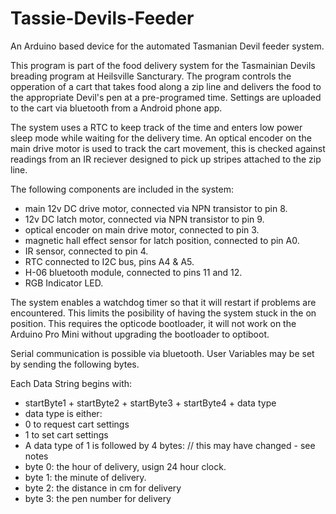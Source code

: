# Tassie-Devils-Feeder
An Arduino based device for the automated Tasmanian Devil feeder system.

This program is part of the food delivery system for the Tasmainian Devils breading program at Heilsville Sancturary. The program controls the opperation of a cart that takes food along a zip line and delivers the food to the appropriate Devil's pen at a pre-programed time. Settings are uploaded to the cart via bluetooth from a Android phone app.

The system uses a RTC to keep track of the time and enters low power sleep mode while waiting for the delivery time. An optical encoder on the main drive motor is used to track the cart movement, this is checked against readings from an IR reciever designed to pick up stripes attached to the zip line.

The following components are included in the system:
 - main 12v DC drive motor, connected via NPN transistor to pin 8.
 - 12v DC latch motor, connected via NPN transistor to pin 9.
 - optical encoder on main drive motor, connected to pin 3.
 - magnetic hall effect sensor for latch position, connected to pin A0.
 - IR sensor, connected to pin 4.
 - RTC connected to I2C bus, pins A4 & A5.
 - H-06 bluetooth module, connected to pins 11 and 12.
 - RGB Indicator LED.

The system enables a watchdog timer so that it will restart if problems are encountered. This limits the posibility of having the system stuck in the on position. This requires the opticode bootloader, it will not work on the Arduino Pro Mini without upgrading the bootloader to optiboot.

Serial communication is possible via bluetooth. User Variables may be set by sending the following bytes.

Each Data String begins with:
 - startByte1 + startByte2 + startByte3 + startByte4 + data type
 - data type is either:
 - 0 to request cart settings
 - 1 to set cart settings
 - A data type of 1 is followed by 4 bytes: // this may have changed - see notes
 - byte 0: the hour of delivery, usign 24 hour clock.
 - byte 1: the minute of delivery.
 - byte 2: the distance in cm for delivery
 - byte 3: the pen number for delivery

